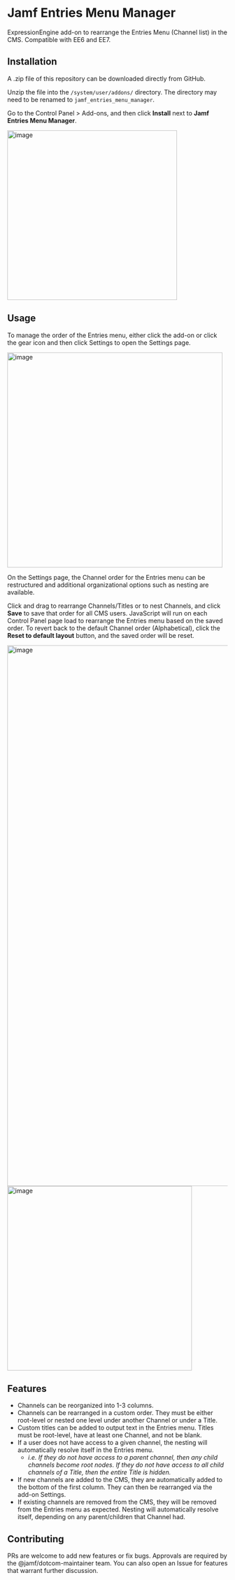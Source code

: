 # Jamf Entries Menu Manager
ExpressionEngine add-on to rearrange the Entries Menu (Channel list) in the CMS. Compatible with EE6 and EE7.

## Installation

A .zip file of this repository can be downloaded directly from GitHub.

Unzip the file into the `/system/user/addons/` directory. The directory may need to be renamed to `jamf_entries_menu_manager`.

Go to the Control Panel > Add-ons, and then click **Install** next to **Jamf Entries Menu Manager**.

<img width="388" alt="image" src="https://github.com/jamf/entries-menu-manager/assets/2423727/ccac054d-7d1c-40bb-b644-0730ee8d44df">

## Usage

To manage the order of the Entries menu, either click the add-on or click the gear icon and then click Settings to open the Settings page.

<img width="492" alt="image" src="https://github.com/jamf/entries-menu-manager/assets/2423727/207d18a8-b547-492f-a66f-4e74592bef3e">

On the Settings page, the Channel order for the Entries menu can be restructured and additional organizational options such as nesting are available.

Click and drag to rearrange Channels/Titles or to nest Channels, and click **Save** to save that order for all CMS users. JavaScript will run on each Control Panel page load to rearrange the Entries menu based on the saved order. To revert back to the default Channel order (Alphabetical), click the **Reset to default layout** button, and the saved order will be reset.

<img width="1237" alt="image" src="https://github.com/jamf/entries_menu_manager/assets/2423727/6416d66c-37dc-4eae-92c4-2e0a4054eaa0">

<img width="422" alt="image" src="https://github.com/jamf/entries_menu_manager/assets/2423727/56beab13-1e81-4bbb-8851-9376f17df5de">

## Features

* Channels can be reorganized into 1-3 columns.
* Channels can be rearranged in a custom order. They must be either root-level or nested one level under another Channel or under a Title.
* Custom titles can be added to output text in the Entries menu. Titles must be root-level, have at least one Channel, and not be blank.
* If a user does not have access to a given channel, the nesting will automatically resolve itself in the Entries menu.
  * *i.e. If they do not have access to a parent channel, then any child channels become root nodes. If they do not have access to all child channels of a Title, then the entire Title is hidden.*
* If new channels are added to the CMS, they are automatically added to the bottom of the first column. They can then be rearranged via the add-on Settings.
* If existing channels are removed from the CMS, they will be removed from the Entries menu as expected. Nesting will automatically resolve itself, depending on any parent/children that Channel had.

## Contributing

PRs are welcome to add new features or fix bugs. Approvals are required by the @jamf/dotcom-maintainer team. You can also open an Issue for features that warrant further discussion.
